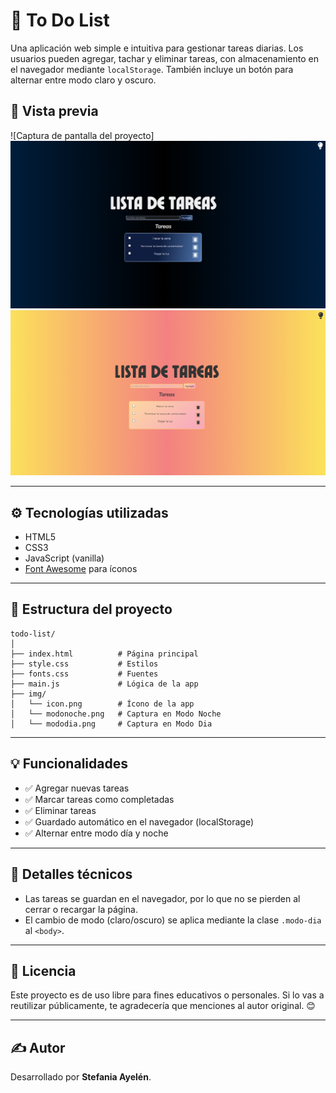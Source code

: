 # 📝 To Do List

Una aplicación web simple e intuitiva para gestionar tareas diarias. Los usuarios pueden agregar, tachar y eliminar tareas, con almacenamiento en el navegador mediante `localStorage`. También incluye un botón para alternar entre modo claro y oscuro.

## 📸 Vista previa

![Captura de pantalla del proyecto]
![Modo Noche](img/modonoche.png)  
![Modo Día](img/mododia.png)

---

## ⚙️ Tecnologías utilizadas

- HTML5  
- CSS3  
- JavaScript (vanilla)  
- [Font Awesome](https://fontawesome.com/) para íconos  

---


## 📂 Estructura del proyecto

```
todo-list/
│
├── index.html          # Página principal
├── style.css           # Estilos
├── fonts.css           # Fuentes
├── main.js             # Lógica de la app
├── img/
│   └── icon.png        # Ícono de la app
│   └── modonoche.png   # Captura en Modo Noche 
│   └── mododia.png     # Captura en Modo Dia 
```

---

## 💡 Funcionalidades

- ✅ Agregar nuevas tareas  
- ✅ Marcar tareas como completadas  
- ✅ Eliminar tareas  
- ✅ Guardado automático en el navegador (localStorage)  
- ✅ Alternar entre modo día y noche  

---

## 📌 Detalles técnicos

- Las tareas se guardan en el navegador, por lo que no se pierden al cerrar o recargar la página.
- El cambio de modo (claro/oscuro) se aplica mediante la clase `.modo-dia` al `<body>`.

---

## 📄 Licencia

Este proyecto es de uso libre para fines educativos o personales. Si lo vas a reutilizar públicamente, te agradecería que menciones al autor original. 😊

---

## ✍️ Autor

Desarrollado por **Stefania Ayelén**.
